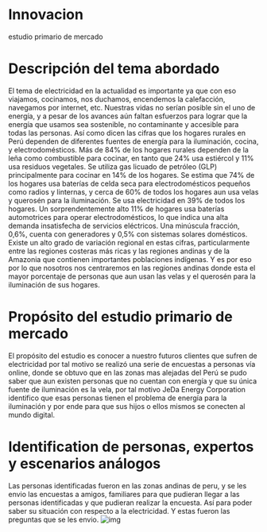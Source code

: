 # Innovacion
estudio primario de mercado 
# Descripción del tema abordado
El tema de electricidad en la actualidad es importante ya que con eso viajamos, cocinamos, nos duchamos, encendemos la calefacción, navegamos por internet, etc.
Nuestras vidas no serían posible sin el uno de energía, y a pesar de los avances aún faltan esfuerzos para lograr que la energía que usamos sea sostenible, no contaminante y accesible para todas las personas.
Así como dicen las cifras que los hogares rurales en Perú dependen de diferentes fuentes de energía para la iluminación, cocina, y electrodomésticos. Más de 84% de los hogares rurales dependen de la leña como combustible para cocinar, en tanto que 24% usa estiércol y 11% usa residuos vegetales. Se utiliza gas licuado de petróleo (GLP) principalmente para cocinar en 14% de los hogares. Se estima que 74% de los hogares usa baterías de celda seca para electrodomésticos pequeños como radios y linternas, y cerca de 60% de todos los hogares aun usa velas y querosén para la iluminación. Se usa electricidad en 39% de todos los hogares. Un sorprendentemente alto 11% de hogares usa baterías automotrices para operar electrodomésticos, lo que indica una alta demanda insatisfecha de servicios eléctricos. Una minúscula fracción, 0,6%, cuenta con generadores y 0,5% con sistemas solares domésticos. Existe un alto grado de variación regional en estas cifras, particularmente entre las regiones costeras más ricas y las regiones andinas y de la Amazonia que contienen importantes poblaciones indígenas. Y es por eso por lo que nosotros nos centraremos en las regiones andinas donde esta el mayor porcentaje de personas que aun usan las velas y el querosén para la iluminación de sus hogares. 
# Propósito del estudio primario de mercado
El propósito del estudio es conocer a nuestro futuros clientes que sufren de electricidad por tal motivo se realizó una serie de encuestas a personas vía online, donde se obtuvo que en las zonas mas alejadas del Perú se pudo saber que aun existen personas que no cuentan con energía y que su única fuente de iluminación es la vela, por tal motivo JeDa Energy Corporation identifico que esas personas tienen el problema de energía para la iluminación y por ende para que sus hijos o ellos mismos se conecten al mundo digital.

# Identification de personas, expertos y escenarios análogos
Las personas identificadas fueron en las zonas andinas de peru, y se les envio las encuestas a amigos, familiares para que pudieran llegar a las personas identificadas y que pudieran realizar la encuesta. Así para poder saber su situación con respecto a la electricidad.
Y estas fueron las preguntas que se les envio.
![img](https://imgur.com/MILcJGH)




